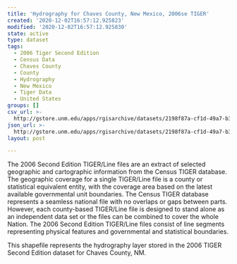 ```yaml
---
title: 'Hydrography for Chaves County, New Mexico, 2006se TIGER'
created: '2020-12-02T16:57:12.925823'
modified: '2020-12-02T16:57:12.925830'
state: active
type: dataset
tags:
  - 2006 Tiger Second Edition
  - Census Data
  - Chaves County
  - County
  - Hydrography
  - New Mexico
  - Tiger Data
  - United States
groups: []
csv_url: >-
  http://gstore.unm.edu/apps/rgisarchive/datasets/2198f87a-cf1d-49a7-b38a-4ad0cc061e82/tgr2006se_chav_lkh.derived.csv
json_url: >-
  http://gstore.unm.edu/apps/rgisarchive/datasets/2198f87a-cf1d-49a7-b38a-4ad0cc061e82/tgr2006se_chav_lkh.derived.json
layout: post

---
```

The 2006 Second Edition TIGER/Line files are an extract of selected geographic and cartographic information from the Census TIGER database.  The geographic coverage for a single TIGER/Line file is a county or statistical equivalent entity, with the coverage area based on the latest available governmental unit boundaries. The Census TIGER database represents a seamless national file with no overlaps or gaps between parts.  However, each county-based TIGER/Line file is designed to stand alone as an independent data set or the files can be combined to cover the whole Nation.  The 2006 Second Edition  TIGER/Line files consist of line segments representing physical features and governmental and statistical boundaries.  

This shapefile represents the hydrography layer stored in the 2006 TIGER Second Edition dataset for Chaves County, NM.
